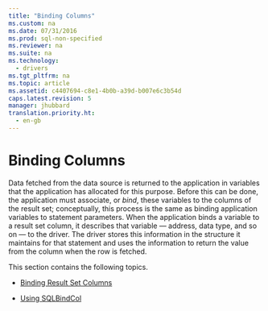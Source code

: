 ```yaml
---
title: "Binding Columns"
ms.custom: na
ms.date: 07/31/2016
ms.prod: sql-non-specified
ms.reviewer: na
ms.suite: na
ms.technology: 
  - drivers
ms.tgt_pltfrm: na
ms.topic: article
ms.assetid: c4407694-c8e1-4b0b-a39d-b007e6c3b54d
caps.latest.revision: 5
manager: jhubbard
translation.priority.ht: 
  - en-gb
---
```

# Binding Columns
Data fetched from the data source is returned to the application in variables that the application has allocated for this purpose. Before this can be done, the application must associate, or *bind*, these variables to the columns of the result set; conceptually, this process is the same as binding application variables to statement parameters. When the application binds a variable to a result set column, it describes that variable — address, data type, and so on — to the driver. The driver stores this information in the structure it maintains for that statement and uses the information to return the value from the column when the row is fetched.  
  
 This section contains the following topics.  
  
-   [Binding Result Set Columns](../content/Binding-Result-Set-Columns.md)  
  
-   [Using SQLBindCol](../content/Using-SQLBindCol.md)